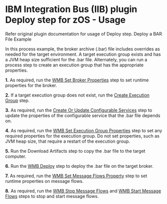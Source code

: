 
# IBM Integration Bus (IIB) plugin Deploy step for zOS - Usage

Refer original plugin documentation for usage of Deploy step. Deploy a BAR File Example

In this process example, the broker archive (.bar) file includes overrides as needed for the target environment. A target execution group exists and has a JVM heap size sufficient for the .bar file. Alternately, you can run a process step to create an execution group that has the appropriate properties.

**1.**  As required, run the [WMB Set Broker Properties](https://urbancode.github.io/IBM-UCx-PLUGIN-DOCS/UCD/WebSphereMessageBroker-CMP//#wmb_set_broker_properties) step to set runtime properties for the broker.

**2.**  If a target execution group does not exist, run the [Create Execution Group](https://urbancode.github.io/IBM-UCx-PLUGIN-DOCS/UCD/WebSphereMessageBroker-CMP//#create_execution_group) step.

**3.**  As required, run the [Create Or Update Configurable Services](https://urbancode.github.io/IBM-UCx-PLUGIN-DOCS/UCD/WebSphereMessageBroker-CMP//#create_or_update_configurable_service) step to update the properties of the configurable service that the .bar file depends on.

**4.**  As required, run the [WMB Set Execution Group Properties](https://urbancode.github.io/IBM-UCx-PLUGIN-DOCS/UCD/WebSphereMessageBroker-CMP//#wmb_set_execution_group_properties) step to set any required properties for the execution group. Do not set properties, such as JVM heap size, that require a restart of the execution group.

**5.**  Run the Download Artifacts step to copy the .bar file to the target computer.

**6.**  Run the [WMB Deploy](https://urbancode.github.io/IBM-UCx-PLUGIN-DOCS/UCD/WebSphereMessageBroker-CMP//#wmb_deploy) step to deploy the .bar file on the target broker.

**7.**  As required, run the [WMB Set Message Flows Property](https://urbancode.github.io/IBM-UCx-PLUGIN-DOCS/UCD/WebSphereMessageBroker-CMP//#wmb_set_message_flows_property) step to set runtime properties on message flows.

**8.**  As required, run the [WMB Stop Message Flows](https://urbancode.github.io/IBM-UCx-PLUGIN-DOCS/UCD/WebSphereMessageBroker-CMP//#wmb_stop_message_flows) and [WMB Start Message Flows](https://urbancode.github.io/IBM-UCx-PLUGIN-DOCS/UCD/WebSphereMessageBroker-CMP//#wmb_start_message_flows) steps to stop and start message flows.

